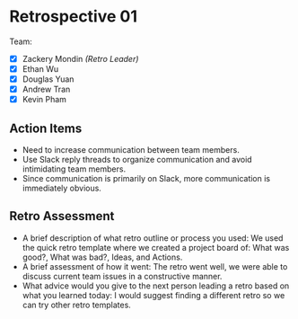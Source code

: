 # Retrospective 01 #

Team: 
- [x] Zackery Mondin _(Retro Leader)_
- [x] Ethan Wu
- [x] Douglas Yuan
- [x] Andrew Tran
- [x] Kevin Pham

## Action Items ##
- Need to increase communication between team members.
- Use Slack reply threads to organize communication and avoid intimidating team members.
- Since communication is primarily on Slack, more communication is immediately obvious.

## Retro Assessment
- A brief description of what retro outline or process you used: We used the quick retro template where we created a project board of: What was good?, What was bad?, Ideas, and Actions. 
- A brief assessment of how it went: The retro went well, we were able to discuss current team issues in a constructive manner.
- What advice would you give to the next person leading a retro
  based on what you learned today: I would suggest finding a different retro so we can try other retro templates.
